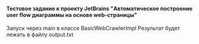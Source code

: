 #### Тестовое задание к проекту JetBrains "Автоматическое построение user flow диаграммы на основе web-страницы"

Запуск через main в классе BasicWebCrawlerImpl
Результат будет лежать в файлу output.txt
